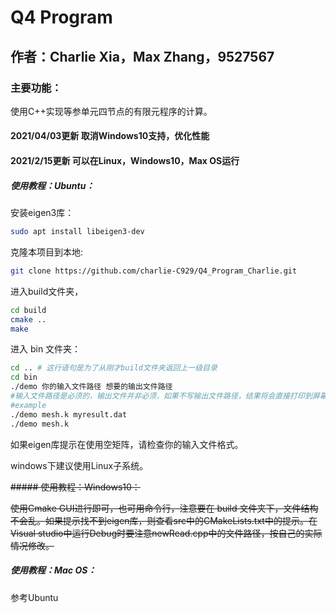 # Q4 Program

## 作者：Charlie Xia，Max Zhang，9527567

### 主要功能：

使用C++实现等参单元四节点的有限元程序的计算。
#### 2021/04/03更新 取消Windows10支持，优化性能
#### 2021/2/15更新 可以在Linux，Windows10，Max OS运行

##### 使用教程：Ubuntu：

安装eigen3库：

```bash
sudo apt install libeigen3-dev
```

克隆本项目到本地:

```bash
git clone https://github.com/charlie-C929/Q4_Program_Charlie.git
```

进入build文件夹，

```bash
cd build
cmake .. 
make
```

进入 bin 文件夹：

```bash
cd .. # 这行语句是为了从刚才build文件夹返回上一级目录
cd bin
./demo 你的输入文件路径 想要的输出文件路径
#输入文件路径是必须的，输出文件并非必须，如果不写输出文件路径，结果将会直接打印到屏幕
#example
./demo mesh.k myresult.dat
./demo mesh.k
```

如果eigen库提示在使用空矩阵，请检查你的输入文件格式。

windows下建议使用Linux子系统。

~~##### 使用教程：Windows10：~~

~~使用Cmake GUI进行即可，也可用命令行，注意要在 build 文件夹下，文件结构不会乱。如果提示找不到eigen库，则查看src中的CMakeLists.txt中的提示。在Visual studio中运行Debug时要注意newRead.cpp中的文件路径，按自己的实际情况修改。~~


##### 使用教程：Mac OS：

参考Ubuntu